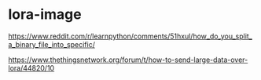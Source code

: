 # lora-image



https://www.reddit.com/r/learnpython/comments/51hxul/how_do_you_split_a_binary_file_into_specific/

https://www.thethingsnetwork.org/forum/t/how-to-send-large-data-over-lora/44820/10

